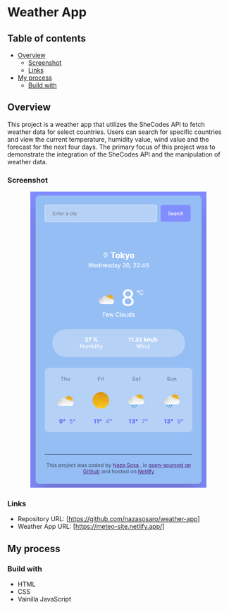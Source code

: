 # Weather App

## Table of contents

- [Overview](#overview)
  - [Screenshot](#screenshot)
  - [Links](#links)
- [My process](#my-process)
  - [Build with](#build-with)

## Overview
This project is a weather app that utilizes the SheCodes API to fetch weather data for select countries.
Users can search for specific countries and view the current temperature, humidity value, wind value
and the forecast for the next four days.
The primary focus of this project was to demonstrate the integration of the SheCodes API and the manipulation of weather data.

### Screenshot
<div align='center'>
    <img src='./images/weather-app.png'width="400" />
</div>

### Links
- Repository URL: [https://github.com/nazasosaro/weather-app]
- Weather App URL: [https://meteo-site.netlify.app/]

## My process
### Build with
- HTML
- CSS
- Vainilla JavaScript
